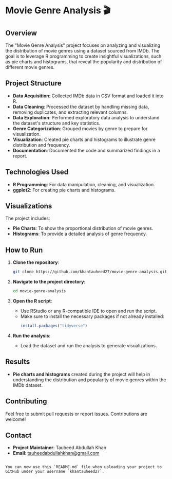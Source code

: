 
# Movie Genre Analysis 🎬

## Overview
The "Movie Genre Analysis" project focuses on analyzing and visualizing the distribution of movie genres using a dataset sourced from IMDb. The goal is to leverage R programming to create insightful visualizations, such as pie charts and histograms, that reveal the popularity and distribution of different movie genres.

## Project Structure

- **Data Acquisition**: Collected IMDb data in CSV format and loaded it into R.
- **Data Cleaning**: Processed the dataset by handling missing data, removing duplicates, and extracting relevant columns.
- **Data Exploration**: Performed exploratory data analysis to understand the dataset's structure and key statistics.
- **Genre Categorization**: Grouped movies by genre to prepare for visualization.
- **Visualization**: Created pie charts and histograms to illustrate genre distribution and frequency.
- **Documentation**: Documented the code and summarized findings in a report.

## Technologies Used
- **R Programming**: For data manipulation, cleaning, and visualization.
- **ggplot2**: For creating pie charts and histograms.

## Visualizations
The project includes:
- **Pie Charts**: To show the proportional distribution of movie genres.
- **Histograms**: To provide a detailed analysis of genre frequency.

## How to Run
1. **Clone the repository**:
   ```bash
   git clone https://github.com/khantauheed27/movie-genre-analysis.git
   ```
2. **Navigate to the project directory**:
   ```bash
   cd movie-genre-analysis
   ```
3. **Open the R script**:
   - Use RStudio or any R-compatible IDE to open and run the script.
   - Make sure to install the necessary packages if not already installed:
     ```R
     install.packages("tidyverse")
     ```

4. **Run the analysis**:
   - Load the dataset and run the analysis to generate visualizations.

## Results
- **Pie charts and histograms** created during the project will help in understanding the distribution and popularity of movie genres within the IMDb dataset.

## Contributing
Feel free to submit pull requests or report issues. Contributions are welcome!

## Contact
- **Project Maintainer**: Tauheed Abdullah Khan
- **Email**: tauheedabdullahkhan@gmail.com
```

You can now use this `README.md` file when uploading your project to GitHub under your username `khantauheed27`.
